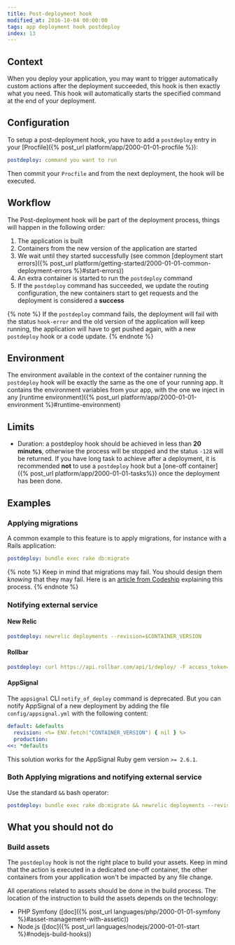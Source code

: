```yaml
---
title: Post-deployment hook
modified_at: 2016-10-04 00:00:00
tags: app deployment hook postdeploy
index: 13
---
```


## Context

When you deploy your application, you may want to trigger automatically custom actions after the
deployment succeeded, this hook is then exactly what you need. This hook will automatically starts
the specified command at the end of your deployment.

## Configuration

To setup a post-deployment hook, you have to add a `postdeploy` entry in your [Procfile]({%
post_url platform/app/2000-01-01-procfile %}):

```yaml
postdeploy: command you want to run
```

Then commit your `Procfile` and from the next deployment, the hook will be executed.

## Workflow

The Post-deployment hook will be part of the deployment process, things will happen in the following order:

1. The application is built
2. Containers from the new version of the application are started
3. We wait until they started successfully (see common [deployment start errors]({% post_url platform/getting-started/2000-01-01-common-deployment-errors %}#start-errors))
4. An extra container is started to run the `postdeploy` command
5. If the `postdeploy` command has succeeded, we update the routing
   configuration, the new containers start to get requests and the deployment
   is considered a **success**

{% note %}
  If the `postdeploy` command fails, the deployment will fail with the status
  `hook-error` and the old version of the application will keep running, the
  application will have to get pushed again, with a new `postdeploy` hook or a
  code update.
{% endnote %}

## Environment

The environment available in the context of the container running the
`postdeploy` hook will be exactly the same as the one of your running app. It
contains the environment variables from your app, with the one we inject in any
[runtime environment]({% post_url platform/app/2000-01-01-environment %}#runtime-environment)

## Limits

* Duration: a postdeploy hook should be achieved in less than **20 minutes**, otherwise the process
  will be stopped and the status `-128` will be returned. If you have long task to achieve
  after a deployment, it is recommended **not** to use a `postdeploy` hook but a [one-off
  container]({% post_url platform/app/2000-01-01-tasks%}) once the deployment has been done.

## Examples

### Applying migrations

A common example to this feature is to apply migrations, for instance with a
Rails application:

```yaml
postdeploy: bundle exec rake db:migrate
```

{% note %}
  Keep in mind that migrations may fail. You should design them *knowing* that they may fail. Here is an
  [article from Codeship](https://blog.codeship.com/rails-migrations-zero-downtime/)
  explaining this process.
{% endnote %}

### Notifying external service

#### New Relic

```yaml
postdeploy: newrelic deployments --revision=$CONTAINER_VERSION
```

#### Rollbar

```yaml
postdeploy: curl https://api.rollbar.com/api/1/deploy/ -F access_token=$ROLLBAR_ACCESS_TOKEN -F environment=$RAILS_ENV -F revision=$CONTAINER_VERSION -F local_username=scalingo
```

#### AppSignal

The `appsignal` CLI `notify_of_deploy` command is deprecated. But you can notify AppSignal of a new
deployment by adding the file `config/appsignal.yml` with the following content:

```yaml
default: &defaults
  revision: <%= ENV.fetch("CONTAINER_VERSION") { nil } %>
  production:
<<: *defaults
```

This solution works for the AppSignal Ruby gem version `>= 2.6.1`.

### Both Applying migrations and notifying external service

Use the standard `&&` bash operator:

```yaml
postdeploy: bundle exec rake db:migrate && newrelic deployments --revision=$CONTAINER_VERSION
```

## What you should not do

### Build assets

The `postdeploy` hook is not the right place to build your assets. Keep in mind
that the action is executed in a dedicated one-off container, the other
containers from your application won't be impacted by any file change.

All operations related to assets should be done in the build process. The location of the
instruction to build the assets depends on the technology:

* PHP Symfony ([doc]({% post_url languages/php/2000-01-01-symfony %}#asset-management-with-assetic))
* Node.js ([doc]({% post_url languages/nodejs/2000-01-01-start %}#nodejs-build-hooks))
